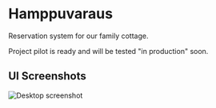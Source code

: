 # Hamppuvaraus

Reservation system for our family cottage.

Project pilot is ready and will be tested "in production" soon.

## UI Screenshots

![Desktop screenshot](https://teekkari.net/img/hamppuvaraus_ui.png, "Desktop screenshot")
